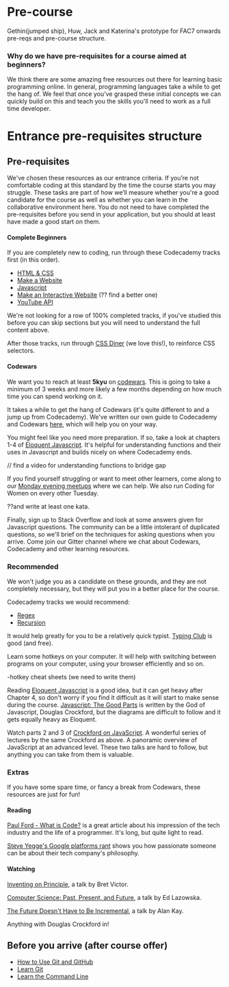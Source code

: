# Pre-course

Gethin(jumped ship), Huw, Jack and Katerina's prototype for FAC7 onwards pre-reqs and pre-course structure.

### Why do we have pre-requisites for a course aimed at beginners?
We think there are some amazing free resources out there for learning basic programming online. In general, programming languages take a while to get the hang of. We feel that once you've grasped these initial concepts we can quickly build on this and teach you the skills you'll need to work as a full time developer.

# Entrance pre-requisites structure

## Pre-requisites

We've chosen these resources as our entrance criteria. If you’re not comfortable coding at this standard by the time the course starts you may struggle. These tasks are part of how we’ll measure whether you're a good candidate for the course as well as whether you can learn in the collaborative environment here. You do not need to have completed the pre-requisites before you send in your application, but you should at least have made a good start on them. 

#### Complete Beginners

If you are completely new to coding, run through these Codecademy tracks first (in this order).
* [HTML & CSS](https://www.codecademy.com/learn/web)
* [Make a Website](https://www.codecademy.com/en/skills/make-a-website)
* [Javascript](https://www.codecademy.com/learn/javascript)
* [Make an Interactive Website](https://www.codecademy.com/en/skills/make-an-interactive-website) (?? find a better one)
* [YouTube API](https://www.codecademy.com/en/tracks/youtube)

We're not looking for a row of 100% completed tracks, if you've studied this before you can skip sections but you will need to understand the full content above.

After those tracks, run through [CSS Diner](http://flukeout.github.io/) (we love this!), to reinforce CSS selectors.

#### Codewars
We want you to reach at least **5kyu** on [codewars](http://codewars.com). This is going to take a minimum of 3 weeks and more likely a few months depending on how much time you can spend working on it.  

It takes a while to get the hang of Codewars (it's quite different to and a jump up from Codecademy). We've written our own guide to Codecademy and Codewars [here](https://github.com/codingforeveryone/learning-with-codewars-and-codecademy), which will help you on your way.

You might feel like you need more preparation. If so, take a look at chapters 1-4 of [Eloquent Javascript](http://eloquentjavascript.net/Eloquent_JavaScript.pdf).  It's helpful for understanding functions and their uses in Javascript and builds nicely on where Codecademy ends.

// find a video for understanding functions to bridge gap

If you find yourself struggling or want to meet other learners, come along to our [Monday evening meetups](www.meetup.com/founderscoders/) where we can help. We also run Coding for Women on every other Tuesday.  

??and write at least one kata.

Finally, sign up to Stack Overflow and look at some answers given for Javascript questions. The community can be a little intolerant of duplicated questions, so we'll brief on the techniques for asking questions when you arrive. Come join our Gitter channel where we chat about Codewars, Codecademy and other learning resources.

### Recommended
We won't judge you as a candidate on these grounds, and they are not completely necessary, but they will put you in a better place for the course.

Codecademy tracks we would recommend:
* [Regex](https://www.codecademy.com/courses/javascript-intermediate-en-NJ7Lr/0/1)
* [Recursion](https://www.codecademy.com/courses/javascript-lesson-205/0/1)

It would help greatly for you to be a relatively quick typist. [Typing Club](https://www.typingclub.com/) is good (and free).

Learn some hotkeys on your computer. It will help with switching between programs on your computer, using your browser efficiently and so on.

-hotkey cheat sheets (we need to write them)

Reading [Eloquent Javascript](http://eloquentjavascript.net/Eloquent_JavaScript.pdf) is a good idea, but it can get heavy after Chapter 4, so don't worry if you find it difficult as it will start to make sense during the course. [Javascript: The Good Parts](http://bdcampbell.net/javascript/book/javascript_the_good_parts.pdf) is written by the God of Javascript, Douglas Crockford, but the diagrams are difficult to follow and it gets equally heavy as Eloquent.

Watch parts 2 and 3 of [Crockford on JavaScript](https://www.youtube.com/watch?v=JxAXlJEmNMg&list=PL7664379246A246CB). A wonderful series of lectures by the same Crockford as above. A panoramic overview of JavaScript at an advanced level. These two talks are hard to follow, but anything you can take from them is valuable.

### Extras
If you have some spare time, or fancy a break from Codewars, these resources are just for fun!

#### Reading
[Paul Ford - What is Code?](http://www.bloomberg.com/graphics/2015-paul-ford-what-is-code/) is a great article about his impression of the tech industry and the life of a programmer. It's long, but quite light to read.

[Steve Yegge's Google platforms rant](https://plus.google.com/+RipRowan/posts/eVeouesvaVX) shows you how passionate someone can be about their tech company's philosophy.

#### Watching
[Inventing on Principle](https://vimeo.com/36579366), a talk by Bret Victor.

[Computer Science: Past, Present, and Future](https://www.youtube.com/watch?v=5Tk09c0FQ3M&feature=youtu.be), a talk by Ed Lazowska.

[The Future Doesn't Have to Be Incremental](https://www.youtube.com/watch?v=gTAghAJcO1o&feature=youtu.be), a talk by Alan Kay.

Anything with Douglas Crockford in!


## Before you arrive (after course offer)

* [How to Use Git and GitHub](https://www.udacity.com/course/how-to-use-git-and-github--ud775)
* [Learn Git](https://www.codecademy.com/learn/learn-git)
* [Learn the Command Line](https://www.codecademy.com/learn/learn-the-command-line)
